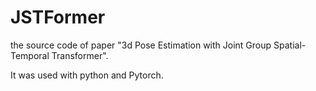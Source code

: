 # JSTFormer
the source code of paper "3d Pose Estimation with Joint Group Spatial-Temporal Transformer".

It was used with python and Pytorch.
